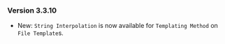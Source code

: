 ### Version 3.3.10

- New: `String Interpolation` is now available for `Templating Method` on `File Template`s.
